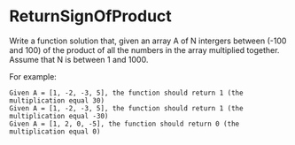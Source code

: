 # ReturnSignOfProduct
Write a function solution that, given an array A of N intergers between (-100 and 100) of the product of all the numbers in the array multiplied together. Assume that N is between 1 and 1000.

For example:
    
    Given A = [1, -2, -3, 5], the function should return 1 (the multiplication equal 30)
    Given A = [1, -2, -3, 5], the function should return 1 (the multiplication equal -30)  
    Given A = [1, 2, 0, -5], the function should return 0 (the multiplication equal 0)
